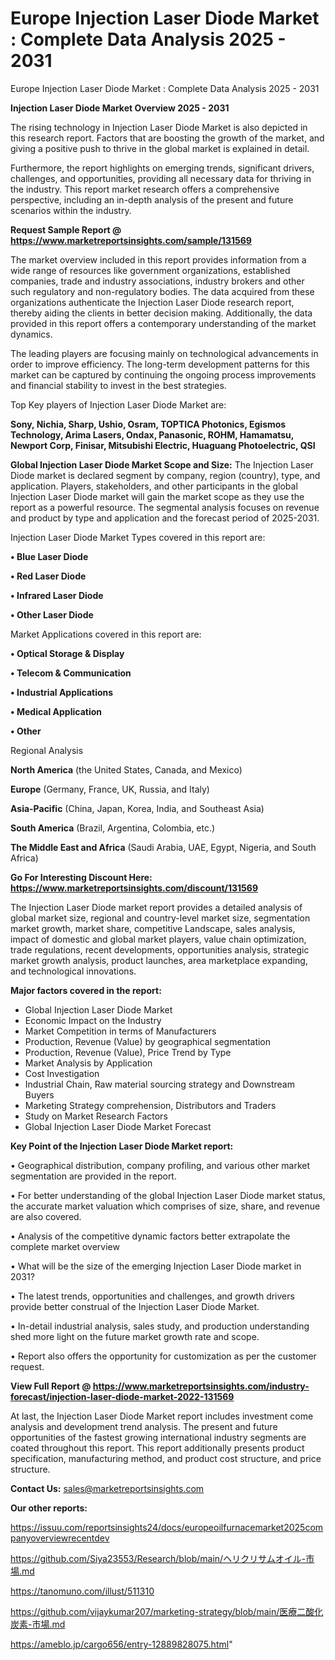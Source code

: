 # Europe Injection Laser Diode Market : Complete Data Analysis 2025 - 2031
Europe Injection Laser Diode Market : Complete Data Analysis 2025 - 2031

<Strong> Injection Laser Diode Market Overview 2025 - 2031</strong>

The rising technology in Injection Laser Diode Market is also depicted in this research report. Factors that are boosting the growth of the market, and giving a positive push to thrive in the global market is explained in detail.

Furthermore, the report highlights on emerging trends, significant drivers, challenges, and opportunities, providing all necessary data for thriving in the industry. This report market research offers a comprehensive perspective, including an in-depth analysis of the present and future scenarios within the industry.

<strong>Request Sample Report @ <a href=https://www.marketreportsinsights.com/sample/131569>https://www.marketreportsinsights.com/sample/131569</a></strong>

The market overview included in this report provides information from a wide range of resources like government organizations, established companies, trade and industry associations, industry brokers and other such regulatory and non-regulatory bodies. The data acquired from these organizations authenticate the Injection Laser Diode research report, thereby aiding the clients in better decision making. Additionally, the data provided in this report offers a contemporary understanding of the market dynamics.

The leading players are focusing mainly on technological advancements in order to improve efficiency. The long-term development patterns for this market can be captured by continuing the ongoing process improvements and financial stability to invest in the best strategies.

Top Key players of Injection Laser Diode Market are:

<strong>Sony, Nichia, Sharp, Ushio, Osram, TOPTICA Photonics, Egismos Technology, Arima Lasers, Ondax, Panasonic, ROHM, Hamamatsu, Newport Corp, Finisar, Mitsubishi Electric, Huaguang Photoelectric, QSI</strong>

<strong><b>Global Injection Laser Diode Market Scope and Size:</b></strong>
The Injection Laser Diode market is declared segment by company, region (country), type, and application. Players, stakeholders, and other participants in the global Injection Laser Diode market will gain the market scope as they use the report as a powerful resource. The segmental analysis focuses on revenue and product by type and application and the forecast period of 2025-2031.

Injection Laser Diode Market Types covered in this report are:

<strong>• Blue Laser Diode

• Red Laser Diode

• Infrared Laser Diode

• Other Laser Diode</strong>

Market Applications covered in this report are:

<strong>• Optical Storage & Display

• Telecom & Communication

• Industrial Applications

• Medical Application

• Other</strong> 

Regional Analysis

<strong>North America</strong> (the United States, Canada, and Mexico)

<strong>Europe</strong> (Germany, France, UK, Russia, and Italy)

<strong>Asia-Pacific</strong> (China, Japan, Korea, India, and Southeast Asia)

<strong>South America</strong> (Brazil, Argentina, Colombia, etc.)

<strong>The Middle East and Africa</strong> (Saudi Arabia, UAE, Egypt, Nigeria, and South Africa)

<strong>Go For Interesting Discount Here: <a href=https://www.marketreportsinsights.com/discount/131569>https://www.marketreportsinsights.com/discount/131569</a></strong>

The Injection Laser Diode market report provides a detailed analysis of global market size, regional and country-level market size, segmentation market growth, market share, competitive Landscape, sales analysis, impact of domestic and global market players, value chain optimization, trade regulations, recent developments, opportunities analysis, strategic market growth analysis, product launches, area marketplace expanding, and technological innovations.

<strong><b>Major factors covered in the report:</b></strong>
<ul>
  <li>Global Injection Laser Diode Market </li>
  <li>Economic Impact on the Industry</li>
  <li>Market Competition in terms of Manufacturers</li>
  <li>Production, Revenue (Value) by geographical segmentation</li>
  <li>Production, Revenue (Value), Price Trend by Type</li>
  <li>Market Analysis by Application</li>
  <li>Cost Investigation</li>
  <li>Industrial Chain, Raw material sourcing strategy and Downstream Buyers</li>
  <li>Marketing Strategy comprehension, Distributors and Traders</li>
  <li>Study on Market Research Factors</li>
  <li>Global Injection Laser Diode Market Forecast</li>
</ul>

<strong><b>Key Point of the Injection Laser Diode Market report:</b></strong>

• Geographical distribution, company profiling, and various other market segmentation are provided in the report.

• For better understanding of the global Injection Laser Diode market status, the accurate market valuation which comprises of size, share, and revenue are also covered.

• Analysis of the competitive dynamic factors better extrapolate the complete market overview

• What will be the size of the emerging Injection Laser Diode market in 2031?

• The latest trends, opportunities and challenges, and growth drivers provide better construal of the Injection Laser Diode Market.

• In-detail industrial analysis, sales study, and production understanding shed more light on the future market growth rate and scope.

• Report also offers the opportunity for customization as per the customer request.

<strong><b>View Full Report @ <a href=https://www.marketreportsinsights.com/industry-forecast/injection-laser-diode-market-2022-131569>https://www.marketreportsinsights.com/industry-forecast/injection-laser-diode-market-2022-131569</a></b></strong>


At last, the Injection Laser Diode Market report includes investment come analysis and development trend analysis. The present and future opportunities of the fastest growing international industry segments are coated throughout this report. This report additionally presents product specification, manufacturing method, and product cost structure, and price structure.

<strong>Contact Us:</strong>
sales@marketreportsinsights.com

<strong>Our other reports:</strong>

<a href=https://issuu.com/reportsinsights24/docs/europeoilfurnacemarket2025companyoverviewrecentdev>https://issuu.com/reportsinsights24/docs/europeoilfurnacemarket2025companyoverviewrecentdev</a>

<a href=https://github.com/Siya23553/Research/blob/main/ヘリクリサムオイル-市場.md>https://github.com/Siya23553/Research/blob/main/ヘリクリサムオイル-市場.md</a>

<a href=https://tanomuno.com/illust/511310>https://tanomuno.com/illust/511310</a>

<a href=https://github.com/vijaykumar207/marketing-strategy/blob/main/医療二酸化炭素-市場.md>https://github.com/vijaykumar207/marketing-strategy/blob/main/医療二酸化炭素-市場.md</a>

<a href=https://ameblo.jp/cargo656/entry-12889828075.html>https://ameblo.jp/cargo656/entry-12889828075.html</a>"
